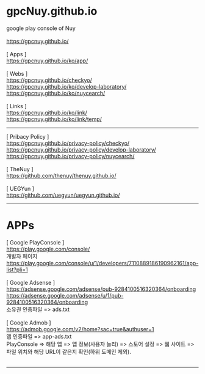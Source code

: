 # gpcNuy.github.io
google play console of Nuy
<br>
<br>https://gpcnuy.github.io/
<br>
<br>[ Apps ]
<br>https://gpcnuy.github.io/ko/app/
<br>
<br>[ Webs ]
<br>https://gpcnuy.github.io/checkyo/
<br>https://gpcnuy.github.io/ko/develop-laboratory/
<br>https://gpcnuy.github.io/ko/nuycearch/
<br>
<br>[ Links ]
<br>https://gpcnuy.github.io/ko/link/
<br>https://gpcnuy.github.io/ko/link/temp/
<br><hr>
[ Pribacy Policy ]
<br>https://gpcnuy.github.io/privacy-policy/checkyo/
<br>https://gpcnuy.github.io/privacy-policy/develop-laboratory/
<br>https://gpcnuy.github.io/privacy-policy/nuycearch/
<br>
<br>[ TheNuy ]
<br>https://github.com/thenuy/thenuy.github.io/
<br>
<br>[ UEGYun ]
<br>https://github.com/uegyun/uegyun.github.io/
<br><hr>
# APPs
[ Google PlayConsole ]
<br>https://play.google.com/console/
<br>개발자 페이지
<br>https://play.google.com/console/u/1/developers/7110889186190962161/app-list?pli=1
<br>
<br>[ Google Adsense ]
<br>https://adsense.google.com/adsense/pub-9284100516320364/onboarding
<br>https://adsense.google.com/adsense/u/1/pub-9284100516320364/onboarding
<br>소유권 인증파일 => ads.txt
<br>
<br>[ Google Admob ]
<br>https://admob.google.com/v2/home?sac=true&authuser=1
<br>앱 인증파일 => app-ads.txt
<br>PlayConsole => 해당 앱 => 앱 정보(사용자 늘리) => 스토어 설정 => 웹 사이트 => 파일 위치와 해당 URL이 같은지 확인(하위 도메인 제외).
<br>
<br><hr>

